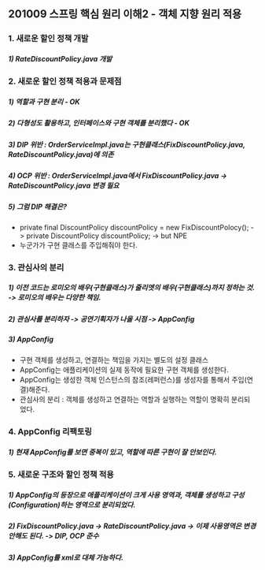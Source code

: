 ## 201009 스프링 핵심 원리 이해2 - 객체 지향 원리 적용
### 1. 새로운 할인 정책 개발 
##### 1) RateDiscountPolicy.java 개발

### 2. 새로운 할인 정책 적용과 문제점
##### 1) 역할과 구현 분리 - OK
##### 2) 다형성도 활용하고, 인터페이스와 구현 객체를 분리했다 - OK
##### 3) DIP 위반 : OrderServiceImpl.java는 구현클래스(FixDiscountPolicy.java, RateDiscountPolicy.java)에 의존
##### 4) OCP 위반 : OrderServiceImpl.java에서 FixDiscountPolicy.java -> RateDiscountPolicy.java 변경 필요
##### 5) 그럼 DIP 해결은?
* private final DiscountPolicy discountPolicy = new FixDiscountPolocy(); -> private DiscountPolicy discountPolicy;  -> but NPE
* 누군가가 구현 클래스를 주입해줘야 한다.

### 3. 관심사의 분리
##### 1) 이전 코드는 로미오의 배우(구현클래스)가 줄리엣의 배우(구현클래스)까지 정하는 것. -> 로미오의 배우는 다양한 책임.
##### 2) 관심사를 분리하자 -> 공연기획자가 나올 시점 -> AppConfig
##### 3) AppConfig 
* 구현 객체를 생성하고, 연결하는 책임을 가지는 별도의 설정 클래스
* AppConfig는 애플리케이션의 실제 동작에 필요한 구현 객체를 생성한다.
* AppConfig는 생성한 객체 인스턴스의 참조(레퍼런스)를 생성자를 통해서 주입(연결)해준다. 
* 관심사의 분리 : 객체를 생성하고 연결하는 역할과 실행하는 역할이 명확히 분리되었다.

### 4. AppConfig 리팩토링
##### 1) 현재 AppConfig를 보면 중복이 있고, 역할에 따른 구현이 잘 안보인다.

### 5. 새로운 구조와 할인 정책 적용
##### 1) AppConfig의 등장으로 애플리케이션이 크게 사용 영역과, 객체를 생성하고 구성(Configuration)하는 영역으로 분리되었다.
##### 2) FixDiscountPolicy.java -> RateDiscountPolicy.java -> 이제 사용영역은 변경안해도 된다. -> DIP, OCP 준수
##### 3) AppConfig를 xml로 대체 가능하다.